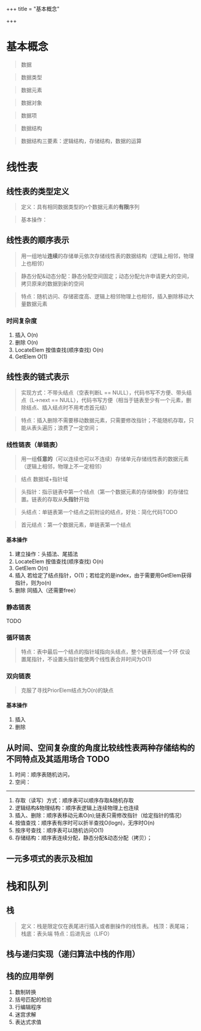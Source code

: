 +++
title = "基本概念"

+++
# 基本概念
> 数据

> 数据类型

> 数据元素

> 数据对象

> 数据项

> 数据结构

> 数据结构三要素：逻辑结构，存储结构，数据的运算




# 线性表

## 线性表的类型定义
> 定义：具有相同数据类型的n个数据元素的**有限**序列

> 基本操作：

## 线性表的顺序表示
> 用一组地址**连续**的存储单元依次存储线性表的数据结构（逻辑上相邻，物理上也相邻）

> 静态分配&动态分配：静态分配空间固定；动态分配允许申请更大的空间，拷贝原来的数据到新的空间

> 特点：随机访问、存储密度高、逻辑上相邻物理上也相邻，插入删除移动大量数据元素

### 时间复杂度
1. 插入 O(n)
1. 删除 O(n)
1. LocateElem 按值查找(顺序查找) O(n)
1. GetElem O(1)

## 线性表的链式表示
> 实现方式：不带头结点（空表判断L == NULL），代码书写不方便、带头结点（L->next == NULL），代码书写方便（相当于链表至少有一个元素，删除结点、插入结点时不用考虑首元结）

> 特点：插入删除不需要移动数据元素，只需要修改指针；不能随机存取，只能从表头遍历；浪费了一定空间；

### 线性链表（单链表）
> 用一组**任意的**（可以连续也可以不连续）存储单元存储线性表的数据元素（逻辑上相邻，物理上不一定相邻）

> 结点 数据域+指针域

> 头指针：指示链表中第一个结点（第一个数据元素的存储映像）的存储位置。链表的存取从**头指针**开始

> 头结点：单链表第一个结点之前附设的结点，好处：简化代码TODO

> 首元结点：第一个数据元素，单链表第一个结点

#### 基本操作
1. 建立操作：头插法、尾插法
1. LocateElem 按值查找(顺序查找) O(n)
1. GetElem O(n)
1. 插入 若给定了结点指针，O(1)；若给定的是index，由于需要用GetElem获得指针，则为o(n)
1. 删除 同插入（还需要free）


### 静态链表
TODO

### 循环链表
> 特点：表中最后一个结点的指针域指向头结点，整个链表形成一个环
> 仅设置尾指针，不设置头指针能使两个线性表合并时间为O(1)

### 双向链表
> 克服了寻找PriorElem结点为O(n)的缺点

#### 基本操作
1. 插入
1. 删除

## 从时间、空间复杂度的角度比较线性表两种存储结构的不同特点及其适用场合 TODO
1. 时间：顺序表随机访问，
1. 空间：

---
1. 存取（读写）方式：顺序表可以顺序存取&随机存取
1. 逻辑结构&物理结构：顺序表逻辑上连续物理上也连续
1. 插入、删除：顺序表移动元素O(n);链表只需修改指针（给定指针的情况）
1. 按值查找：顺序表有序时可以折半查找O(logn)，无序时O(n)
1. 按序号查找：顺序表可以随机访问O(1)
1. 存储结构：顺序表连续分配，静态分配&动态分配（拷贝）；

##  一元多项式的表示及相加


# 栈和队列

## 栈
> 定义：栈是限定仅在表尾进行插入或者删操作的线性表。
> 栈顶：表尾端；栈底：表头端
> 特点：后进先出（LIFO）

## 栈与递归实现（递归算法中栈的作用）

## 栈的应用举例
1. 数制转换
1. 括号匹配的检验
1. 行编辑程序
1. 迷宫求解
1. 表达式求值




